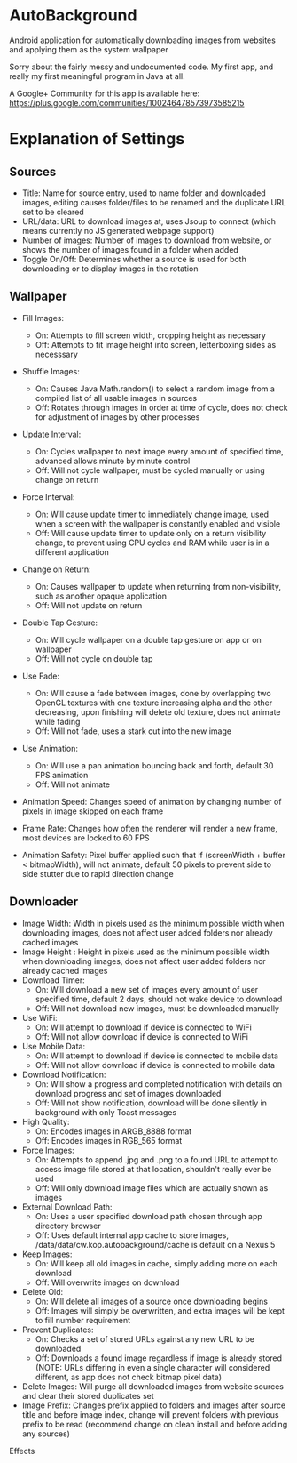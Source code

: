 AutoBackground
==============

Android application for automatically downloading images from websites and applying them as the system wallpaper

Sorry about the fairly messy and undocumented code. My first app, and really my first meaningful program in Java at all.

A Google+ Community for this app is available here: https://plus.google.com/communities/100246478573973585215

Explanation of Settings
==============

Sources
--------------

- Title: Name for source entry, used to name folder and downloaded images, editing causes folder/files to be renamed and the duplicate URL set to be cleared
- URL/data: URL to download images at, uses Jsoup to connect (which means currently no JS generated webpage support)
- Number of images: Number of images to download from website, or shows the number of images found in a folder when added
- Toggle On/Off: Determines whether a source is used for both downloading or to display images in the rotation

Wallpaper
--------------

- Fill Images:
    - On: Attempts to fill screen width, cropping height as necessary
    - Off: Attempts to fit image height into screen, letterboxing sides as necesssary
- Shuffle Images:
    - On: Causes Java Math.random() to select a random image from a compiled list of all usable images in sources
    - Off: Rotates through images in order at time of cycle, does not check for adjustment of images by other processes

- Update Interval:
    - On: Cycles wallpaper to next image every amount of specified time, advanced allows minute by minute control
    - Off: Will not cycle wallpaper, must be cycled manually or using change on return
- Force Interval:
    - On: Will cause update timer to immediately change image, used when a screen with the wallpaper is constantly enabled and visible
    - Off: Will cause update timer to update only on a return visibility change, to prevent using CPU cycles and RAM while user is in a different application
- Change on Return:
    - On: Causes wallpaper to update when returning from non-visibility, such as another opaque application
    - Off: Will not update on return
- Double Tap Gesture:
    - On: Will cycle wallpaper on a double tap gesture on app or on wallpaper
    - Off: Will not cycle on double tap

- Use Fade:
    - On: Will cause a fade between images, done by overlapping two OpenGL textures with one texture increasing alpha and the other decreasing, upon finishing will delete old texture, does not animate while fading
    - Off: Will not fade, uses a stark cut into the new image
- Use Animation:
    - On: Will use a pan animation bouncing back and forth, default 30 FPS animation
    - Off: Will not animate
- Animation Speed: Changes speed of animation by changing number of pixels in image skipped on each frame
- Frame Rate: Changes how often the renderer will render a new frame, most devices are locked to 60 FPS
- Animation Safety: Pixel buffer applied such that if (screenWidth + buffer < bitmapWidth), will not animate, default 50 pixels to prevent side to side stutter due to rapid direction change

Downloader
--------------

- Image Width: Width in pixels used as the minimum possible width when downloading images, does not affect user added folders nor already cached images
- Image Height : Height in pixels used as the minimum possible width when downloading images, does not affect user added folders nor already cached images
- Download Timer:
    - On: Will download a new set of images every amount of user specified time, default 2 days, should not wake device to download
    - Off: Will not download new images, must be downloaded manually
- Use WiFi:
    - On: Will attempt to download if device is connected to WiFi
    - Off: Will not allow download if device is connected to WiFi
- Use Mobile Data:
    - On: Will attempt to download if device is connected to mobile data
    - Off: Will not allow download if device is connected to mobile data
- Download Notification:
    - On: Will show a progress and completed notification with details on download progress and set of images downloaded
    - Off: Will not show notification, download will be done silently in background with only Toast messages
- High Quality:
    - On: Encodes images in ARGB_8888 format
    - Off: Encodes images in RGB_565 format
- Force Images:
    - On: Attempts to append .jpg and .png to a found URL to attempt to access image file stored at that location, shouldn't really ever be used
    - Off: Will only download image files which are actually shown as images
- External Download Path:
    - On: Uses a user specified download path chosen through app directory browser
    - Off: Uses default internal app cache to store images, /data/data/cw.kop.autobackground/cache is default on a Nexus 5
- Keep Images:
    - On: Will keep all old images in cache, simply adding more on each download
    - Off: Will overwrite images on download
- Delete Old:
    - On: Will delete all images of a source once downloading begins
    - Off: Images will simply be overwritten, and extra images will be kept to fill number requirement
- Prevent Duplicates:
    - On: Checks a set of stored URLs against any new URL to be downloaded
    - Off: Downloads a found image regardless if image is already stored (NOTE: URLs differing in even a single character will considered different, as app does not check bitmap pixel data)
- Delete Images: Will purge all downloaded images from website sources and clear their stored duplicates set
- Image Prefix: Changes prefix applied to folders and images after source title and before image index, change will prevent folders with previous prefix to be read (recommend change on clean install and before adding any sources)

Effects
